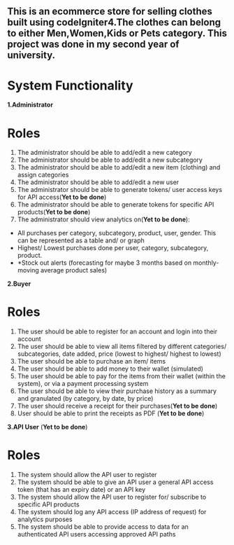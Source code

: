 ## This is an ecommerce store for selling clothes built using codeIgniter4.The clothes can belong to either Men,Women,Kids or Pets category. This project was done in my second year of university.

# System Functionality

**1.Administrator**
# Roles
1. The administrator should be able to add/edit a new category
2. The administrator should be able to add/edit a new subcategory
3. The administrator should be able to add/edit a new item (clothing) and assign 
categories
4. The administrator should be able to add/edit a new user
5. The administrator should be able to generate tokens/ user access keys for API access(**Yet to be done**)
6. The administrator should be able to generate tokens for specific API products(**Yet to be done**)
7. The administrator should view analytics on(**Yet to be done**):

- All purchases per category, subcategory, product, user, gender. This can be 
represented as a table and/ or graph
- Highest/ Lowest purchases done per user, category, subcategory, product.
- *Stock out alerts (forecasting for maybe 3 months based on monthly-moving 
average product sales)

**2.Buyer**
# Roles
1. The user should be able to register for an account and login into their account
2. The user should be able to view all items filtered by different categories/ 
subcategories, date added, price (lowest to highest/ highest to lowest)
3. The user should be able to purchase an item/ items
4. The user should be able to add money to their wallet (simulated)
5. The user should be able to pay for the items from their wallet (within the system), or 
via a payment processing system
6. The user should be able to view their purchase history as a summary and granulated 
(by category, by date, by price)
7. The user should receive a receipt for their purchases(**Yet to be done**)
8. User should be able to print the receipts as PDF (**Yet to be done**)

**3.API User** (**Yet to be done**)
# Roles
1. The system should allow the API user to register 
2. The system should be able to give an API user a general API access token (that has an 
expiry date) or an API key
3. The system should allow the API user to register for/ subscribe to specific API 
products
4. The system should log any API access (IP address of request) for analytics purposes
5. The system should be able to provide access to data for an authenticated API users 
accessing approved API paths